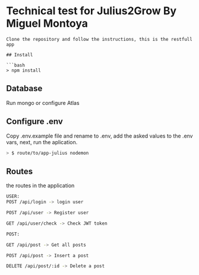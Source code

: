 # Technical test for Julius2Grow By Miguel Montoya
```
Clone the repository and follow the instructions, this is the restfull app

## Install

```bash
> npm install

```

## Database
Run mongo or configure Atlas

## Configure .env

Copy .env.example file and rename to .env, add the asked values to the .env vars, next, run the aplication.

```bash
> $ route/to/app-julius nodemon
```

## Routes

the routes in the application

```bash
USER:
POST /api/login -> login user

POST /api/user -> Register user

GET /api/user/check -> Check JWT token

POST:

GET /api/post -> Get all posts

POST /api/post -> Insert a post

DELETE /api/post/:id -> Delete a post

```